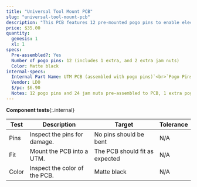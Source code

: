 ```yaml
---
title: "Universal Tool Mount PCB"
slug: "universal-tool-mount-pcb"
description: "This PCB features 12 pre-mounted pogo pins to enable electrical connection with FarmBot's tools. [Click here to download the source files](https://drive.google.com/drive/folders/1BTdp27t__LOzHmLJjJt_slEUzAGGNGCx)."
price: $35.00
quantity:
  genesis: 1
  xl: 1
specs:
  Pre-assembled?: Yes
  Number of pogo pins: 12 (includes 1 extra, and 2 extra jam nuts)
  Color: Matte black
internal-specs:
  Internal Part Name: UTM PCB (assembled with pogo pins)`<br>`Pogo Pins`<br>`Jam Nuts
  Vendor: LDO
  $/pc: $6.90
  Notes: 12 pogo pins and 24 jam nuts pre-assembled to PCB, 1 extra pogo pin and 2 extra jam nuts included in separate bag.
---
```


**Component tests**{:.internal}

|Test         |Description  |Target       |Tolerance    |
|-------------|-------------|-------------|-------------|
|Pins         |Inspect the pins for damage.|No pins should be bent|N/A
|Fit          |Mount the PCB into a UTM.|The PCB should fit as expected|N/A
|Color        |Inspect the color of the PCB.|Matte black|N/A